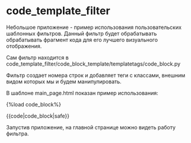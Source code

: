 # code_template_filter
Небольшое приложение - пример использования пользовательских шаблонных фильтров.
Данный фильтр будет обрабатывать обрабатывать фрагмент кода для его лучшего визуального отображения.

Сам фильтр находится в code_template_filter/code_block_template/templatetags/code_block.py

Фильтр создает номера строк и добавляет теги с классами, внешним видом которых мы и будем манипулировать.

В шаблоне main_page.html показан пример использования:

{%load code_block%}

{{code|code_block|safe}}

Запустив приложение, на главной странице можно видеть работу фильтра.
